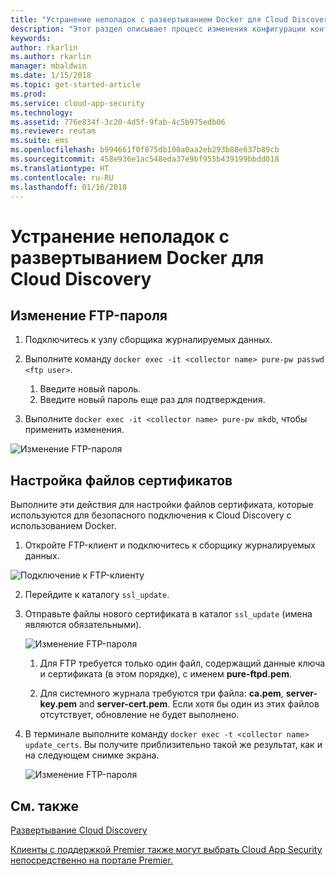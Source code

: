 ```yaml
---
title: "Устранение неполадок с развертыванием Docker для Cloud Discovery | Microsoft Docs"
description: "Этот раздел описывает процесс изменения конфигурации контейнера Docker для Cloud Discovery на базе платформы Cloud App Security."
keywords: 
author: rkarlin
ms.author: rkarlin
manager: mbaldwin
ms.date: 1/15/2018
ms.topic: get-started-article
ms.prod: 
ms.service: cloud-app-security
ms.technology: 
ms.assetid: 776e834f-3c20-4d5f-9fab-4c5b975edb06
ms.reviewer: reutam
ms.suite: ems
ms.openlocfilehash: b994661f0f875db100a0aa2eb293b88e637b89cb
ms.sourcegitcommit: 458e936e1ac548eda37e9bf955b439199bbdd018
ms.translationtype: HT
ms.contentlocale: ru-RU
ms.lasthandoff: 01/16/2018
---
```

# <a name="troubleshooting-the-cloud-app-security-cloud-discovery-docker"></a>Устранение неполадок с развертыванием Docker для Cloud Discovery

## <a name="changing-the-ftp-password"></a>Изменение FTP-пароля


1. Подключитесь к узлу сборщика журналируемых данных.

2.  Выполните команду `docker exec -it <collector name> pure-pw passwd <ftp user>`.

    1. Введите новый пароль.
    2. Введите новый пароль еще раз для подтверждения.
 
3.  Выполните `docker exec -it <collector name> pure-pw mkdb`, чтобы применить изменения.


  ![Изменение FTP-пароля](./media/ftp-connect.png)

## <a name="customize-certificate-files"></a>Настройка файлов сертификатов

Выполните эти действия для настройки файлов сертификата, которые используются для безопасного подключения к Cloud Discovery с использованием Docker.

1.  Откройте FTP-клиент и подключитесь к сборщику журналируемых данных.

  ![Подключение к FTP-клиенту](./media/ftp-connect.png)

2.  Перейдите к каталогу `ssl_update`.
3.  Отправьте файлы нового сертификата в каталог `ssl_update` (имена являются обязательными).

    ![Изменение FTP-пароля](./media/new-certs.png)

    1.  Для FTP требуется только один файл, содержащий данные ключа и сертификата (в этом порядке), с именем **pure-ftpd.pem**.
    
    2.  Для системного журнала требуются три файла: **ca.pem**, **server-key.pem** and **server-cert.pem**. Если хотя бы один из этих файлов отсутствует, обновление не будет выполнено.

4.  В терминале выполните команду `docker exec -t <collector name> update_certs`. Вы получите приблизительно такой же результат, как и на следующем снимке экрана.

    ![Изменение FTP-пароля](./media/update-certs.png)

## <a name="see-also"></a>См. также
[Развертывание Cloud Discovery](set-up-cloud-discovery.md)

[Клиенты с поддержкой Premier также могут выбрать Cloud App Security непосредственно на портале Premier.](https://premier.microsoft.com/)

